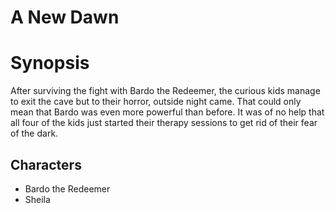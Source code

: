 # A New Dawn

# Synopsis
After surviving the fight with Bardo the Redeemer, the curious kids manage to exit the cave but to their horror, outside night came. That could only mean that Bardo was even more powerful than before. It was of no help that all four of the kids just started their therapy sessions to get rid of their fear of the dark.


## Characters
- Bardo the Redeemer
- Sheila
